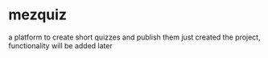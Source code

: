 # mezquiz
a platform to create short quizzes and publish them
just created the project, functionality will be added later
